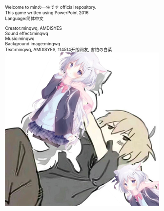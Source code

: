 Welcome to minの一生です official repository.  
This game written using PowerPoint 2016  
Language:简体中文  
  
Creator:minqwq, AMDISYES  
Sound effect:minqwq  
Music:minqwq  
Background image:minqwq  
Text:minqwq, AMDISYES, 114514开朗网友, 害怕の白菜  
![img111](/.readme/1723254362611.png)
